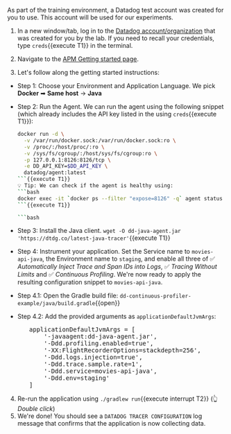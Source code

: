 As part of the training environment, a Datadog test account was created for you to use.
This account will be used for our experiments.

1. In a new window/tab, log in to the
<a href="https://app.datadoghq.com/account/login" target="_datadog">Datadog account/organization</a> that was created
for you by the lab. If you need to recall your credentials, type `creds`{{execute T1}} in the terminal.

2. Navigate to the
<a href="https://app.datadoghq.com/apm/docs?architecture=container-based&collection=Same%20host&environment=docker&language=java" target="_datadog">APM Getting started page</a>.

3. Let's follow along the getting started instructions:

* Step 1: Choose your Environment and Application Language. We pick **Docker** ➡ **Same host** → **Java**
* Step 2: Run the Agent.
  We can run the agent using the following snippet (which already includes the API key listed in the using `creds`{{execute T1}}):
  ```bash
  docker run -d \
    -v /var/run/docker.sock:/var/run/docker.sock:ro \
    -v /proc/:/host/proc/:ro \
    -v /sys/fs/cgroup/:/host/sys/fs/cgroup:ro \
    -p 127.0.0.1:8126:8126/tcp \
    -e DD_API_KEY=$DD_API_KEY \
    datadog/agent:latest
  ```{{execute T1}}
  💡 Tip: We can check if the agent is healthy using:
  ```bash
  docker exec -it `docker ps --filter "expose=8126" -q` agent status
  ```{{execute T1}}

  ```bash
  ```
* Step 3: Install the Java client.
  `wget -O dd-java-agent.jar 'https://dtdg.co/latest-java-tracer'`{{execute T1}}
* Step 4: Instrument your application.
  Set the Service name to `movies-api-java`, the Environment name to `staging`, and enable all three of
  ✅ _Automatically Inject Trace and Span IDs into Logs_, ✅ _Tracing Without Limits_ and ✅ _Continuous Profiling_.
  We're now ready to apply the resulting configuration snippet to `movies-api-java`.

* Step 4.1: Open the Gradle build file:
  `dd-continuous-profiler-example/java/build.gradle`{{open}}

* Step 4.2: Add the provided arguments as `applicationDefaultJvmArgs`:
<pre class="file" data-filename="dd-continuous-profiler-example/java/build.gradle" data-target="insert" data-marker="    applicationDefaultJvmArgs = []">
      applicationDefaultJvmArgs = [
          '-javaagent:dd-java-agent.jar',
          '-Ddd.profiling.enabled=true',
          '-XX:FlightRecorderOptions=stackdepth=256',
          '-Ddd.logs.injection=true',
          '-Ddd.trace.sample.rate=1',
          '-Ddd.service=movies-api-java',
          '-Ddd.env=staging'
      ]
</pre>

4. Re-run the application using `./gradlew run`{{execute interrupt T2}} (👆_Double click_)
5. We're done! You should see a `DATADOG TRACER CONFIGURATION` log message that confirms that the application is now collecting data.
